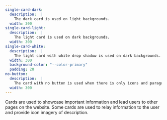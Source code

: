 ```yaml
---
single-card-dark:
  description:  |
    The dark card is used on light backgrounds.
  width: 300
single-card-light:
  description:  |
    The light card is used on dark backgrounds.
  width: 300
single-card-white:
  description:  |
    The light card with white drop shadow is used on dark backgrounds.
  width: 300
  background-color: "--color-primary"
  padding: 20
no-button:
  description:  |
    The card with no button is used when there is only icons and paragraphs needed.
  width: 300
---
```


Cards are used to showcase important information and lead users to other pages on the website. Some cards are used to relay information to the user and provide icon imagery of description.
